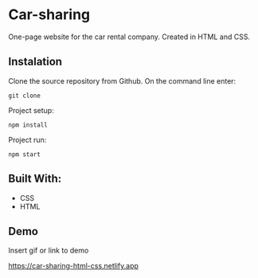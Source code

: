 # Car-sharing

One-page website for the car rental company. Created in HTML and CSS. 

## Instalation

Clone the source repository from Github. On the command line enter:

```
git clone
```

Project setup:

```
npm install
```

Project run:

```
npm start
```

## Built With:

* CSS
* HTML

## Demo

Insert gif or link to demo

https://car-sharing-html-css.netlify.app
